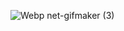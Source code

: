 ![Webp net-gifmaker (3)](https://user-images.githubusercontent.com/19613367/117536679-17363980-b01a-11eb-833e-41528183a1dc.gif)
